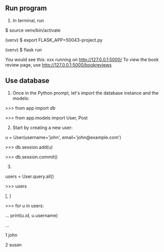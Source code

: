 ## Run program

1. In terminal, run
<p>$ source venv/bin/activate </p>
<p>(venv) $ export FLASK_APP=50043-project.py </p>
<p>(venv) $ flask run </p>



You would see this: xxx running on http://127.0.0.1:5000/
To view the book review page, use http://127.0.0.1:5000/bookreviews


## Use database

1. Once in the Python prompt, let's import the database instance and the models:

<p>>>> from app import db </p>
<p>>>> from app.models import User, Post </p>

2. Start by creating a new user:

<p> u = User(username='john', email='john@example.com') </p>
<p> >>> db.session.add(u) </p>
<p> >>> db.session.commit() </p>

3. 

<p>users = User.query.all() </p>
<p>>>> users </p>
<p>[<User john>, <User susan>] </p>
<p>>>> for u in users: </p>
<p>...     print(u.id, u.username) </p>
<p>... </p>
<p>1 john </p>
<p>2 susan </p>
